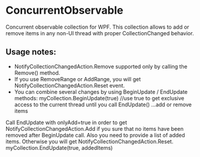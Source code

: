 # ConcurrentObservable
Concurrent observable collection for WPF.
This collection allows to add or remove items in any non-UI thread with proper CollectionChanged behavior.

## Usage notes:
- NotifyCollectionChangedAction.Remove supported only by calling the Remove() method.
- If you use RemoveRange or AddRange, you will get NotifyCollectionChangedAction.Reset event.
- You can combine several changes by using BeginUpdate / EndUpdate methods:
    myCollection.BeginUpdate(true) //use true to get exclusive access to the current thread until you call EndUpdate()
    ...add or remove items

Call EndUpdate with onlyAdd=true in order to get NotifyCollectionChangedAction.Add if you sure that no items have been removed after BeginUpdate call. Also you need to provide a list of added items. Otherwise you will get NotifyCollectionChangedAction.Reset.
    myCollection.EndUpdate(true, addedItems)


